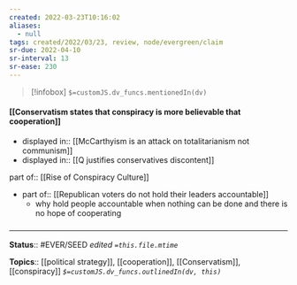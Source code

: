 ```yaml
---
created: 2022-03-23T10:16:02 
aliases:
  - null
tags: created/2022/03/23, review, node/evergreen/claim
sr-due: 2022-04-10
sr-interval: 13
sr-ease: 230
---
```

> [!infobox]
`$=customJS.dv_funcs.mentionedIn(dv)`

#### [[Conservatism states that conspiracy is more believable that cooperation]] 

- displayed in:: [[McCarthyism is an attack on totalitarianism not communism]]
- displayed in:: [[Q justifies conservatives discontent]]

part of:: [[Rise of Conspiracy Culture]]

- part of:: [[Republican voters do not hold their leaders accountable]]
	- why hold people accountable when nothing can be done and there is no hope of cooperating

### <hr class="footnote"/>

**Status**:: #EVER/SEED 
*edited `=this.file.mtime`*

**Topics**:: [[political strategy]], [[cooperation]], [[Conservatism]], [[conspiracy]]
*`$=customJS.dv_funcs.outlinedIn(dv, this)`*
